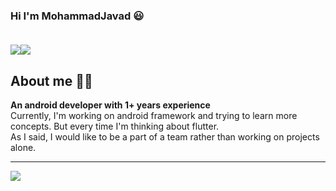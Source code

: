 ### Hi I'm MohammadJavad 😃  <br><br>
<a href="http://linkedin.com/in/mrkhoshneshin"><img src="https://img.shields.io/badge/LinkedIn-0077B5?style=for-the-badge&logo=linkedin&logoColor=white"/></a><a href="http://instagram.com/mrkhoshneshin"><img src="https://img.shields.io/badge/Instagram-E4405F?style=for-the-badge&logo=instagram&logoColor=white"/></a>
<h2>About me 👨‍💻</h2>
<b>An android developer with <b>1+</b> years experience<br></b>
Currently, I'm working on android framework and trying to learn more concepts. But every time I'm thinking about flutter.<br>
As I said, I would like to be a part of a team rather than working on projects alone.<br>
<hr>
<a href="https://github.com/ghost1372">
<img align="center" src="https://github-readme-stats.vercel.app/api?username=mrkhoshneshin&show_icons=true&count_private=true&include_all_commits=true" /></a>
